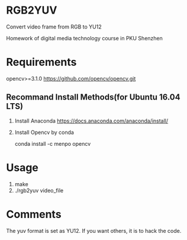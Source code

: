 # RGB2YUV
Convert video frame from RGB to YU12

Homework of digital media technology course in PKU Shenzhen

# Requirements
opencv>=3.1.0 https://github.com/opencv/opencv.git

## Recommand Install Methods(for Ubuntu 16.04 LTS)
1. Install Anaconda https://docs.anaconda.com/anaconda/install/
2. Install Opencv by conda

    conda install -c menpo opencv
    
# Usage
1. make
2. ./rgb2yuv video_file

# Comments
The yuv format is set as YU12. If you want others, it is to hack the code. 
